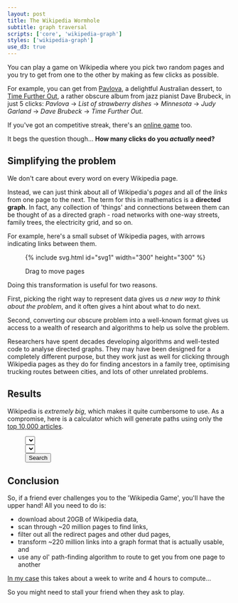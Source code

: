 ```yaml
---
layout: post
title: The Wikipedia Wormhole
subtitle: graph traversal
scripts: ['core', 'wikipedia-graph']
styles: ['wikipedia-graph']
use_d3: true
---
```


You can play a game on Wikipedia where you pick two random pages and you try to get from one to the other by making as few clicks as possible.

For example, you can get from [Pavlova](https://en.wikipedia.org/wiki/Pavlova_(cake)), a delightful Australian dessert, to [Time Further Out](https://en.wikipedia.org/wiki/Time_Further_Out), a rather obscure album from jazz pianist Dave Brubeck, in just 5 clicks: _Pavlova_ → _List of strawberry dishes_ → _Minnesota_ → _Judy Garland_ → _Dave Brubeck_ → _Time Further Out_.

If you've got an competitive streak, there's an [online game](https://www.thewikigame.com) too.

It begs the question though... **How many clicks do you _actually_ need?**

## Simplifying the problem
We don't care about every word on every Wikipedia page.

Instead, we can just think about all of Wikipedia's _pages_ and all of the _links_ from one page to the next. The term for this in mathematics is a **directed graph**. In fact, any collection of 'things' and connections between them can be thought of as a directed graph - road networks with one-way streets, family trees, the electricity grid, and so on. 

For example, here's a small subset of Wikipedia pages, with arrows indicating links between them.

<figure>
{% include svg.html id="svg1" width="300" height="300" %}
<figcaption>
    <p class="caption">Drag to move pages</p>
</figcaption>
</figure>

Doing this transformation is useful for two reasons.

First, picking the right way to represent data gives us _a new way to think about the problem_, and it often gives a hint about what to do next.

Second, converting our obscure problem into a well-known format gives us access to a wealth of research and algorithms to help us solve the problem.

Researchers have spent decades developing algorithms and well-tested code to analyse directed graphs. They may have been designed for a completely different purpose, but they work just as well for clicking through Wikipedia pages as they do for finding ancestors in a family tree, optimising trucking routes between cities, and lots of other unrelated problems. 

## Results

Wikipedia is _extremely big_, which makes it quite cumbersome to use. As a compromise, here is a calculator which will generate paths using only the [top 10,000 articles](https://en.wikipedia.org/wiki/Wikipedia:Vital_articles/Level/4). 

<figure>
<div class="route-query container">
    <div class="route-input row justify-content-center">
        <div class="col-10 col-sm-6 col-lg">
            <select id="route-start-picker" class="route-picker">
                <option></option>
            </select>
        </div>
        <div class="col-10 col-sm-6 col-lg">
            <select id="route-end-picker" class="route-picker">
                <option></option>
            </select>
        </div>
        <div class="w-100 d-sm-none"></div>
        <div class="col-auto">
            <button id="route-submit" class="btn btn-success" type="submit" onclick="submit_route_request()">Search</button>
        </div>
    </div>
    <div class="route-output"></div>
</div>
<!-- <figcaption>
    <p class="caption">Find a path from one page to another.</p>
</figcaption> -->
</figure>

## Conclusion

So, if a friend ever challenges you to the 'Wikipedia Game', you'll have the upper hand! All you need to do is:

- download about 20GB of Wikipedia data,
- scan through ~20 million pages to find links,
- filter out all the redirect pages and other dud pages,
- transform ~220 million links into a graph format that is actually usable, and
- use any ol' path-finding algorithm to route to get you from one page to another

[In my case](https://github.com/seedubjay/wikipedia-graph) this takes about a week to write and 4 hours to compute...

So you might need to stall your friend when they ask to play.
